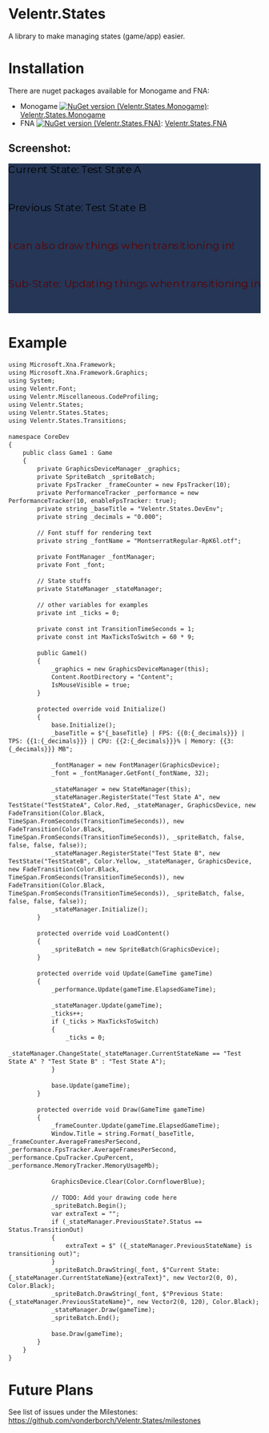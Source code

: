 # Velentr.States
A library to make managing states (game/app) easier.

# Installation
There are nuget packages available for Monogame and FNA:
- Monogame [![NuGet version (Velentr.States.Monogame)](https://img.shields.io/nuget/v/Velentr.States.Monogame.svg?style=flat-square)](https://www.nuget.org/packages/Velentr.States.Monogame/): [Velentr.States.Monogame](https://www.nuget.org/packages/Velentr.States.Monogame/)
- FNA [![NuGet version (Velentr.States.FNA)](https://img.shields.io/nuget/v/Velentr.States.FNA.svg?style=flat-square)](https://www.nuget.org/packages/Velentr.States.FNA/): [Velentr.States.FNA](https://www.nuget.org/packages/Velentr.States.FNA/)

## Screenshot:
![Screenshot](https://github.com/vonderborch/Velentr.States/blob/main/example.gif?raw=true)

# Example
```
using Microsoft.Xna.Framework;
using Microsoft.Xna.Framework.Graphics;
using System;
using Velentr.Font;
using Velentr.Miscellaneous.CodeProfiling;
using Velentr.States;
using Velentr.States.States;
using Velentr.States.Transitions;

namespace CoreDev
{
    public class Game1 : Game
    {
        private GraphicsDeviceManager _graphics;
        private SpriteBatch _spriteBatch;
        private FpsTracker _frameCounter = new FpsTracker(10);
        private PerformanceTracker _performance = new PerformanceTracker(10, enableFpsTracker: true);
        private string _baseTitle = "Velentr.States.DevEnv";
        private string _decimals = "0.000";

        // Font stuff for rendering text
        private string _fontName = "MontserratRegular-RpK6l.otf";

        private FontManager _fontManager;
        private Font _font;

        // State stuffs
        private StateManager _stateManager;

        // other variables for examples
        private int _ticks = 0;

        private const int TransitionTimeSeconds = 1;
        private const int MaxTicksToSwitch = 60 * 9;

        public Game1()
        {
            _graphics = new GraphicsDeviceManager(this);
            Content.RootDirectory = "Content";
            IsMouseVisible = true;
        }

        protected override void Initialize()
        {
            base.Initialize();
            _baseTitle = $"{_baseTitle} | FPS: {{0:{_decimals}}} | TPS: {{1:{_decimals}}} | CPU: {{2:{_decimals}}}% | Memory: {{3:{_decimals}}} MB";

            _fontManager = new FontManager(GraphicsDevice);
            _font = _fontManager.GetFont(_fontName, 32);

            _stateManager = new StateManager(this);
            _stateManager.RegisterState("Test State A", new TestState("TestStateA", Color.Red, _stateManager, GraphicsDevice, new FadeTransition(Color.Black, TimeSpan.FromSeconds(TransitionTimeSeconds)), new FadeTransition(Color.Black, TimeSpan.FromSeconds(TransitionTimeSeconds)), _spriteBatch, false, false, false, false));
            _stateManager.RegisterState("Test State B", new TestState("TestStateB", Color.Yellow, _stateManager, GraphicsDevice, new FadeTransition(Color.Black, TimeSpan.FromSeconds(TransitionTimeSeconds)), new FadeTransition(Color.Black, TimeSpan.FromSeconds(TransitionTimeSeconds)), _spriteBatch, false, false, false, false));
            _stateManager.Initialize();
        }

        protected override void LoadContent()
        {
            _spriteBatch = new SpriteBatch(GraphicsDevice);
        }

        protected override void Update(GameTime gameTime)
        {
            _performance.Update(gameTime.ElapsedGameTime);

            _stateManager.Update(gameTime);
            _ticks++;
            if (_ticks > MaxTicksToSwitch)
            {
                _ticks = 0;
                _stateManager.ChangeState(_stateManager.CurrentStateName == "Test State A" ? "Test State B" : "Test State A");
            }

            base.Update(gameTime);
        }

        protected override void Draw(GameTime gameTime)
        {
            _frameCounter.Update(gameTime.ElapsedGameTime);
            Window.Title = string.Format(_baseTitle, _frameCounter.AverageFramesPerSecond, _performance.FpsTracker.AverageFramesPerSecond, _performance.CpuTracker.CpuPercent, _performance.MemoryTracker.MemoryUsageMb);

            GraphicsDevice.Clear(Color.CornflowerBlue);

            // TODO: Add your drawing code here
            _spriteBatch.Begin();
            var extraText = "";
            if (_stateManager.PreviousState?.Status == Status.TransitionOut)
            {
                extraText = $" ({_stateManager.PreviousStateName} is transitioning out)";
            }
            _spriteBatch.DrawString(_font, $"Current State: {_stateManager.CurrentStateName}{extraText}", new Vector2(0, 0), Color.Black);
            _spriteBatch.DrawString(_font, $"Previous State: {_stateManager.PreviousStateName}", new Vector2(0, 120), Color.Black);
            _stateManager.Draw(gameTime);
            _spriteBatch.End();

            base.Draw(gameTime);
        }
    }
}
```

# Future Plans
See list of issues under the Milestones: https://github.com/vonderborch/Velentr.States/milestones